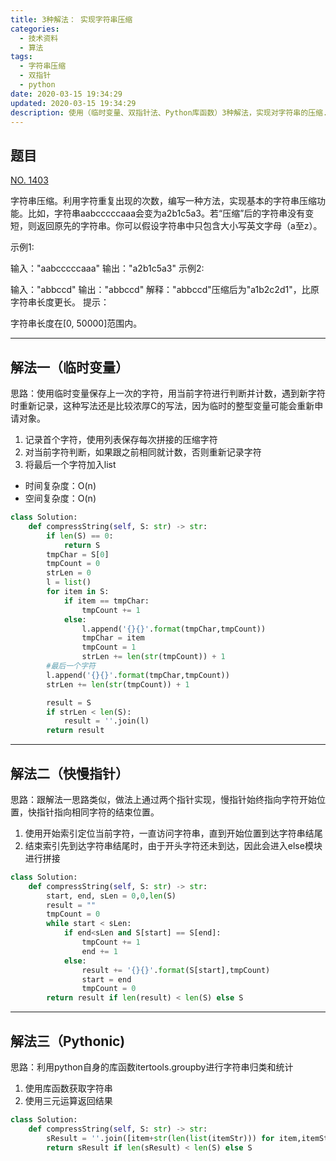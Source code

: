 ```yaml
---
title: 3种解法： 实现字符串压缩
categories:
  - 技术资料
  - 算法
tags:
  - 字符串压缩
  - 双指针
  - python
date: 2020-03-15 19:34:29
updated: 2020-03-15 19:34:29
description: 使用（临时变量、双指针法、Python库函数）3种解法，实现对字符串的压缩...
---
```



## 题目

[NO. 1403](https://leetcode-cn.com/problems/compress-string-lcci)

字符串压缩。利用字符重复出现的次数，编写一种方法，实现基本的字符串压缩功能。比如，字符串aabcccccaaa会变为a2b1c5a3。若“压缩”后的字符串没有变短，则返回原先的字符串。你可以假设字符串中只包含大小写英文字母（a至z）。

示例1:

 输入："aabcccccaaa"
 输出："a2b1c5a3"
示例2:

 输入："abbccd"
 输出："abbccd"
 解释："abbccd"压缩后为"a1b2c2d1"，比原字符串长度更长。
提示：

字符串长度在[0, 50000]范围内。

***
## 解法一（临时变量）
思路：使用临时变量保存上一次的字符，用当前字符进行判断并计数，遇到新字符时重新记录，这种写法还是比较浓厚C的写法，因为临时的整型变量可能会重新申请对象。
1. 记录首个字符，使用列表保存每次拼接的压缩字符
2. 对当前字符判断，如果跟之前相同就计数，否则重新记录字符
3. 将最后一个字符加入list

* 时间复杂度：O(n)
* 空间复杂度：O(n)
```python
class Solution:
    def compressString(self, S: str) -> str:
        if len(S) == 0:
            return S
        tmpChar = S[0]
        tmpCount = 0
        strLen = 0
        l = list()
        for item in S:
            if item == tmpChar:
                tmpCount += 1
            else:
                l.append('{}{}'.format(tmpChar,tmpCount))
                tmpChar = item
                tmpCount = 1
                strLen += len(str(tmpCount)) + 1
        #最后一个字符
        l.append('{}{}'.format(tmpChar,tmpCount))
        strLen += len(str(tmpCount)) + 1

        result = S
        if strLen < len(S):
            result = ''.join(l)
        return result

```
***
## 解法二（快慢指针）
思路：跟解法一思路类似，做法上通过两个指针实现，慢指针始终指向字符开始位置，快指针指向相同字符的结束位置。
1. 使用开始索引定位当前字符，一直访问字符串，直到开始位置到达字符串结尾
2. 结束索引先到达字符串结尾时，由于开头字符还未到达，因此会进入else模块进行拼接

```python
class Solution:
    def compressString(self, S: str) -> str:
        start, end, sLen = 0,0,len(S)
        result = ""
        tmpCount = 0
        while start < sLen:
            if end<sLen and S[start] == S[end]:
                tmpCount += 1
                end += 1
            else:
                result += '{}{}'.format(S[start],tmpCount)
                start = end
                tmpCount = 0
        return result if len(result) < len(S) else S
```
***
## 解法三（Pythonic)
思路：利用python自身的库函数itertools.groupby进行字符串归类和统计
1. 使用库函数获取字符串
2. 使用三元运算返回结果

```python
class Solution:
    def compressString(self, S: str) -> str:
        sResult = ''.join([item+str(len(list(itemStr))) for item,itemStr in itertools.groupby(S)])
        return sResult if len(sResult) < len(S) else S
```
